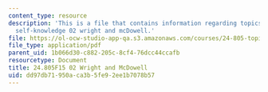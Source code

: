 ```yaml
---
content_type: resource
description: 'This is a file that contains information regarding topics in epistemology:
  self-knowledge 02 wright and mcDowell.'
file: https://ol-ocw-studio-app-qa.s3.amazonaws.com/courses/24-805-topics-in-epistemology-self-knowledge-fall-2015/dd97db71950aca3b5fe92ee1b7078b57_MIT24_805F15_02Wright.pdf
file_type: application/pdf
parent_uid: 1b066d30-c882-205c-8cf4-76dcc44ccafb
resourcetype: Document
title: 24.805F15 02 Wright and McDowell
uid: dd97db71-950a-ca3b-5fe9-2ee1b7078b57
---
```

